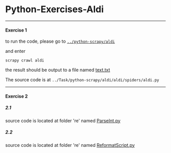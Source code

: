 # Python-Exercises-Aldi
---
#### Exercise 1

to run the code, please go to 
[`../python-scrapy/aldi`](python-scrapy/aldi)

and enter 

`scrapy crawl aldi`

the result should be output to a file named [text.txt](python-scrapy/aldi/text.txt)



The source code is at
`../Task/python-scrapy/aldi/aldi/spiders/aldi.py`

---
#### Exercise 2

##### 2.1

source code is located at folder 're' named [ParseInt.py](re/ParseInt.py)

##### 2.2

source code is located at folder 're' named [ReformatScript.py](re/ReformatScript.py)
